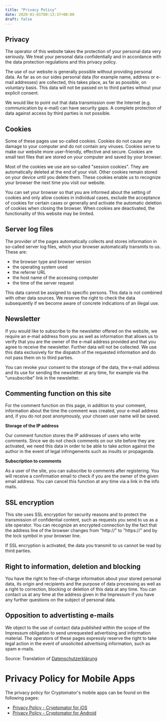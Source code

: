 ```yaml
---
title: "Privacy Policy"
date: 2020-01-01T00:13:37+00:00
draft: false
---
```


## Privacy
The operator of this website takes the protection of your personal data very seriously. We treat your personal data confidentially and in accordance with the data protection regulations and this privacy policy.

The use of our website is generally possible without providing personal data. As far as on our sides personal data (for example name, address or e-mail addresses) are collected, this takes place, as far as possible, on voluntary basis. This data will not be passed on to third parties without your explicit consent.

We would like to point out that data transmission over the Internet (e.g. communication by e-mail) can have security gaps. A complete protection of data against access by third parties is not possible.

## Cookies
Some of these pages use so-called cookies. Cookies do not cause any damage to your computer and do not contain any viruses. Cookies serve to make our website more user-friendly, effective and secure. Cookies are small text files that are stored on your computer and saved by your browser.

Most of the cookies we use are so-called "session cookies". They are automatically deleted at the end of your visit. Other cookies remain stored on your device until you delete them. These cookies enable us to recognize your browser the next time you visit our website.

You can set your browser so that you are informed about the setting of cookies and only allow cookies in individual cases, exclude the acceptance of cookies for certain cases or generally and activate the automatic deletion of cookies when closing the browser. When cookies are deactivated, the functionality of this website may be limited.

## Server log files
The provider of the pages automatically collects and stores information in so-called server log files, which your browser automatically transmits to us. These are:

- the browser type and browser version
- the operating system used
- the referrer URL
- the host name of the accessing computer
- the time of the server request

This data cannot be assigned to specific persons. This data is not combined with other data sources. We reserve the right to check the data subsequently if we become aware of concrete indications of an illegal use.

## Newsletter
If you would like to subscribe to the newsletter offered on the website, we require an e-mail address from you as well as information that allows us to verify that you are the owner of the e-mail address provided and that you agree to receive the newsletter. Further data will not be collected. We use this data exclusively for the dispatch of the requested information and do not pass them on to third parties.

You can revoke your consent to the storage of the data, the e-mail address and its use for sending the newsletter at any time, for example via the "unsubscribe" link in the newsletter.

## Commenting function on this site
For the comment function on this page, in addition to your comment, information about the time the comment was created, your e-mail address and, if you do not post anonymously, your chosen user name will be saved.

**Storage of the IP address**

Our comment function stores the IP addresses of users who write comments. Since we do not check comments on our site before they are activated, we need this data in order to be able to take action against the author in the event of legal infringements such as insults or propaganda.

**Subscription to comments**

As a user of the site, you can subscribe to comments after registering. You will receive a confirmation email to check if you are the owner of the given email address. You can cancel this function at any time via a link in the info mails.

## SSL encryption
This site uses SSL encryption for security reasons and to protect the transmission of confidential content, such as requests you send to us as a site operator. You can recognize an encrypted connection by the fact that the address line of the browser changes from "http://" to "https://" and by the lock symbol in your browser line.

If SSL encryption is activated, the data you transmit to us cannot be read by third parties.

## Right to information, deletion and blocking
You have the right to free-of-charge information about your stored personal data, its origin and recipients and the purpose of data processing as well as a right to correction, blocking or deletion of this data at any time. You can contact us at any time at the address given in the Impressum if you have any further questions on the subject of personal data.

## Opposition to advertisting e-mails
We object to the use of contact data published within the scope of the Impressum obligation to send unrequested advertising and information material. The operators of these pages expressly reserve the right to take legal action in the event of unsolicited advertising information, such as spam e-mails.

Source: Translation of [Datenschutzerklärung](/de/privacy)

# Privacy Policy for Mobile Apps

The privacy policy for Cryptomator's mobile apps can be found on the following pages:

- [Privacy Policy - Cryptomator for iOS](/privacy-ios/)
- [Privacy Policy - Cryptomator for Android](/privacy-android/)
